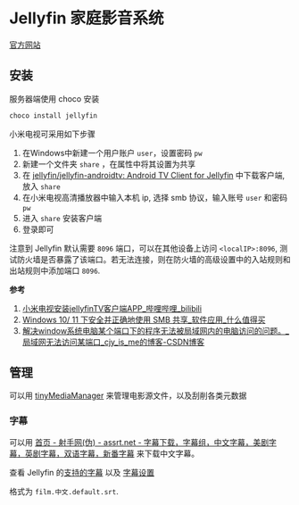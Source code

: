 # Jellyfin 家庭影音系统

[官方网站](https://jellyfin.org/)

## 安装

服务器端使用 choco 安装

```bash
choco install jellyfin
```

小米电视可采用如下步骤

1. 在Windows中新建一个用户账户 `user`，设置密码 `pw`
2. 新建一个文件夹 `share` ，在属性中将其设置为共享
3. 在 [jellyfin/jellyfin-androidtv: Android TV Client for Jellyfin](https://github.com/jellyfin/jellyfin-androidtv) 中下载客户端, 放入 `share`
4. 在小米电视高清播放器中输入本机 ip, 选择 smb 协议，输入账号 `user` 和密码  `pw`
5. 进入  `share` 安装客户端
6. 登录即可

注意到 Jellyfin 默认需要 `8096` 端口，可以在其他设备上访问 `<localIP>:8096`, 测试防火墙是否暴露了该端口。若无法连接，则在防火墙的高级设置中的入站规则和出站规则中添加端口 `8096`.

**参考**
1. [小米电视安装jellyfinTV客户端APP_哔哩哔哩_bilibili](https://www.bilibili.com/video/BV1fG4y1s7UT/?spm_id_from=333.788&vd_source=4d55e615e34201407bdaaa9275aa62bc)
2. [Windows 10/ 11 下安全并正确地使用 SMB 共享_软件应用_什么值得买](https://post.smzdm.com/p/akxwkxqk/)
3. [解决window系统电脑某个端口下的程序无法被局域网内的电脑访问的问题。_局域网无法访问某端口_cjy_is_me的博客-CSDN博客](https://blog.csdn.net/cuijiying/article/details/104993550)

## 管理

可以用 [tinyMediaManager](https://www.tinymediamanager.org/) 来管理电影源文件，以及刮削各类元数据

### 字幕

可以用 [首页 - 射手网(伪) - assrt.net - 字幕下载，字幕组，中文字幕，美剧字幕，英剧字幕，双语字幕，新番字幕](https://assrt.net/) 来下载中文字幕。

查看 Jellyfin 的[支持的字幕](https://jellyfin.org/docs/general/clients/codec-support#wikipedias-subtitle-codec-tables) 以及 [字幕设置](https://jellyfin.org/docs/general/server/media/external-files/)

格式为 `film.中文.default.srt`.

